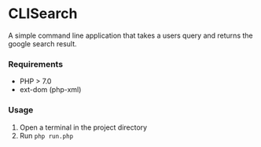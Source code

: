 # CLISearch

A simple command line application that takes a users query and returns the google search result.

### Requirements

- PHP > 7.0
- ext-dom (php-xml)

### Usage

1. Open a terminal in the project directory
2. Run `php run.php`